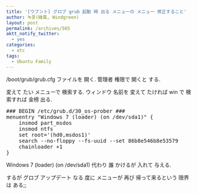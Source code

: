 ```yaml
---
title: '[ウブント] グロブ grub 起動 時 出る メニューの メニュー 修正すること'
author: 녹풍(綠風, Windgreen)
layout: post
permalink: /archives/565
aktt_notify_twitter:
  - yes
categories:
  - etc
tags:
  - Ubuntu Family
---
```

/boot/grub/grub.cfg ファイルを 開く. 管理者 権限で 開くと する.

変えて たい メニューで 検索する. ウィンドウ 名前を 変えて たければ win で 検索すれば 金榜 出る.

<pre class="brush:shell">### BEGIN /etc/grub.d/30_os-prober ###
menuentry "Windows 7 (loader) (on /dev/sda1)" {
	insmod part_msdos
	insmod ntfs
	set root=&#039;(hd0,msdos1)&#039;
	search --no-floppy --fs-uuid --set 86b8e546b8e53579
	chainloader +1
}</pre>

Windows 7 (loader) (on /dev/sda1) 代わり 誰 かけるが 入れて 与える.

するが グロブ アップデート なる 度に メニューが 再び 帰って来るという 限界は ある;;